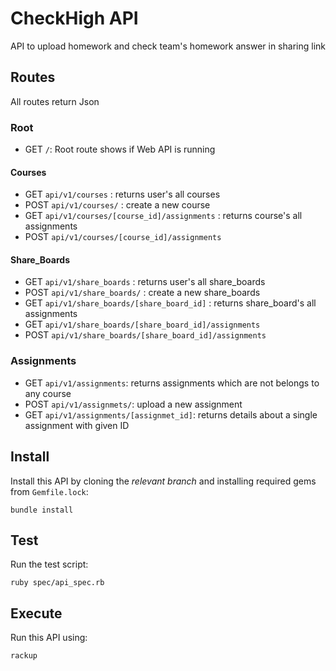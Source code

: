 # CheckHigh API

API to upload homework and check team's homework answer in sharing link

## Routes

All routes return Json

### Root
- GET `/`: Root route shows if Web API is running

#### Courses
- GET `api/v1/courses` : returns user's all courses
- POST `api/v1/courses/` : create a new course
- GET `api/v1/courses/[course_id]/assignments` : returns course's all assignments
- POST `api/v1/courses/[course_id]/assignments`

<!-- - PUT `api/v1/courses/[course_id]` : update a course
- DELETE `api/v1/courses/[course_id]` : delete a course -->

#### Share_Boards
- GET `api/v1/share_boards` : returns user's all share_boards
- POST `api/v1/share_boards/` : create a new share_boards
- GET `api/v1/share_boards/[share_board_id]` : returns share_board's all assignments
- GET `api/v1/share_boards/[share_board_id]/assignments`
- POST `api/v1/share_boards/[share_board_id]/assignments`

<!-- - PUT `api/v1/share_boards/[share_board_id]` : update a share_board
- DELETE `api/v1/share_boards/[share_board_id]` : delete a share_board -->

### Assignments
- GET `api/v1/assignments`: returns assignments which are not belongs to any course
- POST `api/v1/assignmets/`: upload a new assignment
- GET `api/v1/assignments/[assignmet_id]`: returns details about a single assignment with given ID

<!-- - PUT `api/v1/assignmets/[assignmet_id]` : update a assignmet
- DELETE `api/v1/assignmets/[assignmet_id]` : delete a assignmet -->

## Install

Install this API by cloning the *relevant branch* and installing required gems from `Gemfile.lock`:

```shell
bundle install
```

## Test

Run the test script:

```shell
ruby spec/api_spec.rb
```

## Execute

Run this API using:

```shell
rackup
```
